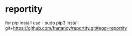 # reportity
for pip install use -
    sudo pip3 install git+https://github.com/fnatanoy/reportity.git#egg=reportity
